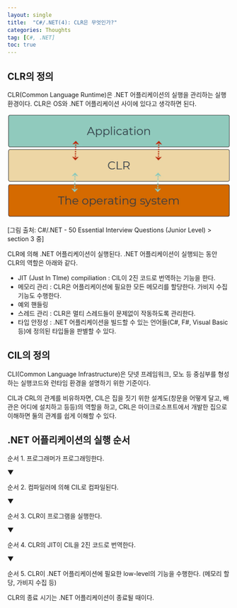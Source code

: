 ```yaml
---
layout: single
title:  "C#/.NET(4): CLR은 무엇인가?"
categories: Thoughts
tag: [C#, .NET]
toc: true
---
```


## CLR의 정의

CLR(Common Language Runtime)은 .NET 어플리케이션의 실행을 관리하는 실행환경이다.  CLR은 OS와 .NET 어플리케이션 사이에 있다고 생각하면 된다.



![image-20220629193209151](/assets/img/image-20220629193209151.png)

[그림 출처: C#/.NET - 50 Essential Interview Questions (Junior Level) > section 3 중]



CLR에 의해 .NET 어플리케이션이 실행된다. .NET 어플리케이션이 실행되는 동안 CLR의 역할은 아래와 같다.

- JIT (Just In TIme) compiliation : CIL이 2진 코드로 번역하는 기능을 한다. 
- 메모리 관리 : CLR은 어플리케이션에 필요한 모든 메모리를 할당한다. 가비지 수집 기능도 수행한다.
- 예외 핸들링
- 스레드 관리 : CLR은 멀티 스레드들이 문제없이 작동하도록 관리한다.
- 타입 안정성 : .NET 어플리케이션을 빌드할 수 있는 언어들(C#, F#, Visual Basic 등)에 정의된 타입들을 판별할 수 있다. 



## CIL의 정의

CLI(Common Language Infrastructure)은 닷넷 프레임워크, 모노 등 중심부를 형성하는 실행코드와 런타임 환경을 설명하기 위한 기준이다.

CIL과 CRL의 관계를 비유하자면, CIL은 집을 짓기 위한 설계도(창문을 어떻게 달고, 배관은 어디에 설치하고 등등)의 역할을 하고, CRL은 마이크로소프트에서 개발한 집으로 이해하면 둘의 관계를 쉽게 이해할 수 있다.



## .NET 어플리케이션의 실행 순서

순서 1. 프로그래머가 프로그래밍한다.

▼

순서 2. 컴파일러에 의해 CIL로 컴파일된다.

▼

순서 3. CLR이 프로그램을 실행한다.

▼

순서 4. CLR의 JIT이 CIL을 2진 코드로 번역한다.

▼

순서 5. CLR이 .NET 어플리케이션에 필요한 low-level의 기능을 수행한다. (메모리 할당, 가비지 수집 등)



CLR의 종료 시기는 .NET 어플리케이션이 종료될 때이다.
